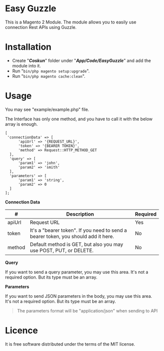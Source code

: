 
# Easy Guzzle

This is a Magento 2 Module. The module allows you to easily use connection Rest APIs using Guzzle.

# Installation

- Create "***Coskun***" folder under "***App/Code/EasyGuzzle***" and add the module into it.
- Run "`bin/php magento setup:upgrade`".
- Run "`bin/php magento cache:clean`".

# Usage

You may see "example/example.php" file.

The Interface has only one method, and you have to call it with the below array is enough.

    [  
	 'connectionData' => [  
	      'apiUrl' => '{REQUEST_URL}',  
	      'token' => '{BEARER TOKEN}',  
	      'method' => Request::HTTP_METHOD_GET  
      ],  
      'query' => [  
	      'param1' => 'john',  
	      'param2' => 'smith'  
      ],  
      'parameters' => [    
	      'param1' => 'string',  
	      'param2' => 0
      ]  
    ];

**Connection Data**

| # | Description | Required |
|--|--|--|
| apiUrl | Request URL | Yes |
| token | It's a "bearer token". If you need to send a bearer token, you should add it here. | No |
| method | Default method is GET, but also you may use POST, PUT, or DELETE.  | No |

**Query**

If you want to send a query parameter, you may use this area. It's not a required option. But its type must be an array.

**Parameters**

If you want to send JSON parameters in the body, you may use this area. It's not a required option. But its type must be an array.

> The parameters format will be "application/json" when sending to API

 
# Licence

It is free software distributed under the terms of the MIT license.
